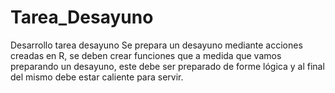 # Tarea_Desayuno
Desarrollo tarea desayuno
Se prepara un desayuno mediante acciones creadas en R, se deben crear funciones que a medida que vamos preparando un desayuno, este debe ser preparado de forme lógica y al final del mismo debe estar caliente para servir. 
